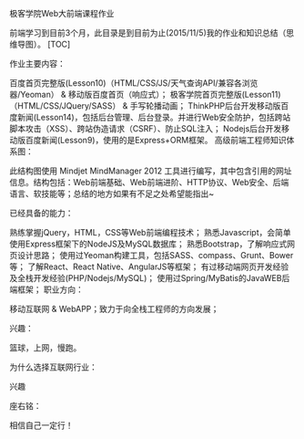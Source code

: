 极客学院Web大前端课程作业

前端学习到目前3个月，此目录是到目前为止(2015/11/5)我的作业和知识总结（思维导图）。
[TOC]

作业主要内容：

百度首页完整版(Lesson10)（HTML/CSS/JS/天气查询API/兼容各浏览器/Yeoman） & 移动版百度首页（响应式）；
极客学院首页完整版(Lesson11)（HTML/CSS/JQuery/SASS） & 手写轮播动画；
ThinkPHP后台开发移动版百度新闻(Lesson14)，包括后台管理、后台登录。并进行Web安全防护，包括跨站脚本攻击（XSS）、跨站伪造请求（CSRF）、防止SQL注入；
Nodejs后台开发移动版百度新闻(Lesson9)，使用的是Express+ORM框架。
高级前端工程师知识体系图：

此结构图使用 Mindjet MindManager 2012 工具进行编写，其中包含引用的网址信息。结构包括：Web前端基础、Web前端进阶、HTTP协议、Web安全、后端语言、软技能等；总结的地方如果有不足之处希望能指出~

已经具备的能力：

熟练掌握jQuery，HTML，CSS等Web前端编程技术；
熟悉Javascript，会简单使用Express框架下的NodeJS及MySQL数据库；
熟悉Bootstrap，了解响应式网页设计思路；
使用过Yeoman构建工具，包括SASS、compass、Grunt、Bower等；
了解React、React Native、AngularJS等框架；
有过移动端网页开发经验及全栈开发经验(PHP/Nodejs/MySQL)；
使用过Spring/MyBatis的JavaWEB后端框架；
职业方向：

移动互联网 & WebAPP；致力于向全栈工程师的方向发展；

兴趣：

篮球，上网，慢跑。

为什么选择互联网行业：

兴趣

座右铭：

相信自己一定行！
